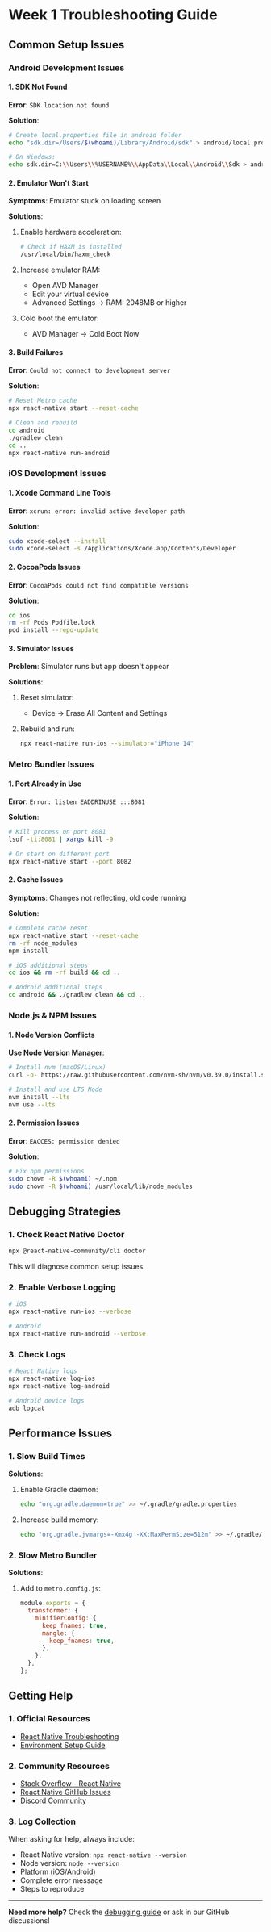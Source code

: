 # Week 1 Troubleshooting Guide

## Common Setup Issues

### Android Development Issues

#### 1. SDK Not Found
**Error**: `SDK location not found`

**Solution**:
```bash
# Create local.properties file in android folder
echo "sdk.dir=/Users/$(whoami)/Library/Android/sdk" > android/local.properties

# On Windows:
echo sdk.dir=C:\\Users\\%USERNAME%\\AppData\\Local\\Android\\Sdk > android\\local.properties
```

#### 2. Emulator Won't Start
**Symptoms**: Emulator stuck on loading screen

**Solutions**:
1. Enable hardware acceleration:
   ```bash
   # Check if HAXM is installed
   /usr/local/bin/haxm_check
   ```

2. Increase emulator RAM:
   - Open AVD Manager
   - Edit your virtual device
   - Advanced Settings → RAM: 2048MB or higher

3. Cold boot the emulator:
   - AVD Manager → Cold Boot Now

#### 3. Build Failures
**Error**: `Could not connect to development server`

**Solution**:
```bash
# Reset Metro cache
npx react-native start --reset-cache

# Clean and rebuild
cd android
./gradlew clean
cd ..
npx react-native run-android
```

### iOS Development Issues

#### 1. Xcode Command Line Tools
**Error**: `xcrun: error: invalid active developer path`

**Solution**:
```bash
sudo xcode-select --install
sudo xcode-select -s /Applications/Xcode.app/Contents/Developer
```

#### 2. CocoaPods Issues
**Error**: `CocoaPods could not find compatible versions`

**Solution**:
```bash
cd ios
rm -rf Pods Podfile.lock
pod install --repo-update
```

#### 3. Simulator Issues
**Problem**: Simulator runs but app doesn't appear

**Solutions**:
1. Reset simulator:
   - Device → Erase All Content and Settings

2. Rebuild and run:
   ```bash
   npx react-native run-ios --simulator="iPhone 14"
   ```

### Metro Bundler Issues

#### 1. Port Already in Use
**Error**: `Error: listen EADDRINUSE :::8081`

**Solution**:
```bash
# Kill process on port 8081
lsof -ti:8081 | xargs kill -9

# Or start on different port
npx react-native start --port 8082
```

#### 2. Cache Issues
**Symptoms**: Changes not reflecting, old code running

**Solution**:
```bash
# Complete cache reset
npx react-native start --reset-cache
rm -rf node_modules
npm install

# iOS additional steps
cd ios && rm -rf build && cd ..

# Android additional steps
cd android && ./gradlew clean && cd ..
```

### Node.js & NPM Issues

#### 1. Node Version Conflicts
**Use Node Version Manager**:
```bash
# Install nvm (macOS/Linux)
curl -o- https://raw.githubusercontent.com/nvm-sh/nvm/v0.39.0/install.sh | bash

# Install and use LTS Node
nvm install --lts
nvm use --lts
```

#### 2. Permission Issues
**Error**: `EACCES: permission denied`

**Solution**:
```bash
# Fix npm permissions
sudo chown -R $(whoami) ~/.npm
sudo chown -R $(whoami) /usr/local/lib/node_modules
```

## Debugging Strategies

### 1. Check React Native Doctor
```bash
npx @react-native-community/cli doctor
```
This will diagnose common setup issues.

### 2. Enable Verbose Logging
```bash
# iOS
npx react-native run-ios --verbose

# Android
npx react-native run-android --verbose
```

### 3. Check Logs
```bash
# React Native logs
npx react-native log-ios
npx react-native log-android

# Android device logs
adb logcat
```

## Performance Issues

### 1. Slow Build Times
**Solutions**:
1. Enable Gradle daemon:
   ```bash
   echo "org.gradle.daemon=true" >> ~/.gradle/gradle.properties
   ```

2. Increase build memory:
   ```bash
   echo "org.gradle.jvmargs=-Xmx4g -XX:MaxPermSize=512m" >> ~/.gradle/gradle.properties
   ```

### 2. Slow Metro Bundler
**Solutions**:
1. Add to `metro.config.js`:
   ```javascript
   module.exports = {
     transformer: {
       minifierConfig: {
         keep_fnames: true,
         mangle: {
           keep_fnames: true,
         },
       },
     },
   };
   ```

## Getting Help

### 1. Official Resources
- [React Native Troubleshooting](https://reactnative.dev/docs/troubleshooting)
- [Environment Setup Guide](https://reactnative.dev/docs/environment-setup)

### 2. Community Resources
- [Stack Overflow - React Native](https://stackoverflow.com/questions/tagged/react-native)
- [React Native GitHub Issues](https://github.com/facebook/react-native/issues)
- [Discord Community](https://discord.gg/react-native)

### 3. Log Collection
When asking for help, always include:
- React Native version: `npx react-native --version`
- Node version: `node --version`
- Platform (iOS/Android)
- Complete error message
- Steps to reproduce

---

**Need more help?** Check the [debugging guide](./debugging.md) or ask in our GitHub discussions!